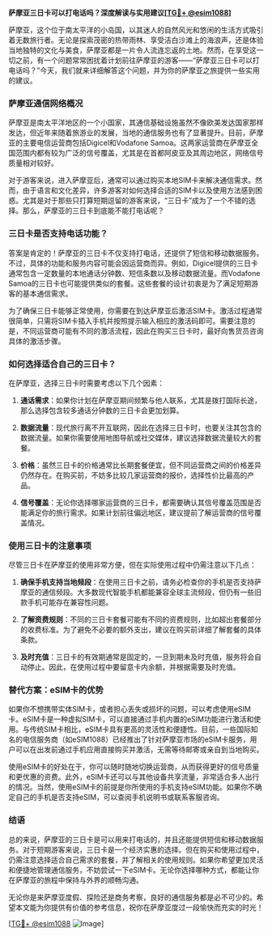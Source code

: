 **萨摩亚三日卡可以打电话吗？深度解读与实用建议[[TG💪+ @esim1088](https://t.me/s/esim1088)]**

萨摩亚，这个位于南太平洋的小岛国，以其迷人的自然风光和悠闲的生活方式吸引着无数旅行者。无论是探索茂密的热带雨林、享受洁白沙滩上的海浪声，还是体验当地独特的文化与美食，萨摩亚都是一片令人流连忘返的土地。然而，在享受这一切之前，有一个问题常常困扰着计划前往萨摩亚的游客——“萨摩亚三日卡可以打电话吗？”今天，我们就来详细解答这个问题，并为你的萨摩亚之旅提供一些实用的建议。

### 萨摩亚通信网络概况

萨摩亚是南太平洋地区的一个小国家，其通信基础设施虽然不像欧美发达国家那样发达，但近年来随着旅游业的发展，当地的通信服务也有了显著提升。目前，萨摩亚的主要电信运营商包括Digicel和Vodafone Samoa。这两家运营商在萨摩亚全国范围内都有较为广泛的信号覆盖，尤其是在首都阿皮亚及其周边地区，网络信号质量相对较好。

对于游客来说，进入萨摩亚后，通常可以通过购买本地SIM卡来解决通信需求。然而，由于语言和文化差异，许多游客对如何选择合适的SIM卡以及使用方法感到困惑。尤其是对于那些只打算短期逗留的游客来说，“三日卡”成为了一个不错的选择。那么，萨摩亚的三日卡到底能不能打电话呢？

### 三日卡是否支持电话功能？

答案是肯定的！萨摩亚的三日卡不仅支持打电话，还提供了短信和移动数据服务。不过，具体的功能和服务内容可能会因运营商而异。例如，Digicel提供的三日卡通常包含一定数量的本地通话分钟数、短信条数以及移动数据流量。而Vodafone Samoa的三日卡也可能提供类似的套餐。这些套餐的设计初衷是为了满足短期游客的基本通信需求。

为了确保三日卡能够正常使用，你需要在到达萨摩亚后激活SIM卡。激活过程通常很简单，只需将SIM卡插入手机并按照提示输入相应的激活码即可。需要注意的是，不同运营商可能有不同的激活流程，因此在购买三日卡时，最好向售货员咨询具体的激活步骤。

### 如何选择适合自己的三日卡？

在萨摩亚，选择三日卡时需要考虑以下几个因素：

1. **通话需求**：如果你计划在萨摩亚期间频繁与他人联系，尤其是拨打国际长途，那么选择包含较多通话分钟数的三日卡会更加划算。
   
2. **数据流量**：现代旅行离不开互联网，因此在选择三日卡时，也要关注其包含的数据流量。如果你需要使用地图导航或社交媒体，建议选择数据流量较大的套餐。

3. **价格**：虽然三日卡的价格通常比长期套餐便宜，但不同运营商之间的价格差异仍然存在。在购买前，不妨多比较几家运营商的报价，选择性价比最高的产品。

4. **信号覆盖**：无论你选择哪家运营商的三日卡，都需要确认其信号覆盖范围是否能满足你的旅行需求。如果计划前往偏远地区，建议提前了解运营商的信号覆盖情况。

### 使用三日卡的注意事项

尽管三日卡在萨摩亚的使用非常方便，但在实际使用过程中仍需注意以下几点：

1. **确保手机支持当地频段**：在使用三日卡之前，请务必检查你的手机是否支持萨摩亚的通信频段。大多数现代智能手机都能兼容全球主流频段，但仍有一些旧款手机可能存在兼容性问题。

2. **了解资费规则**：不同的三日卡套餐可能有不同的资费规则，比如超出套餐部分的收费标准。为了避免不必要的额外支出，建议在购买前详细了解套餐的具体条款。

3. **及时充值**：三日卡的有效期通常是固定的，一旦到期未及时充值，服务将会自动停止。因此，在使用过程中要留意卡内余额，并根据需要及时充值。

### 替代方案：eSIM卡的优势

如果你不想携带实体SIM卡，或者担心丢失或损坏的问题，可以考虑使用eSIM卡。eSIM卡是一种虚拟SIM卡，可以直接通过手机内置的eSIM功能进行激活和使用。与传统SIM卡相比，eSIM卡具有更高的灵活性和便捷性。目前，一些国际知名的电信服务商（如eSIM1088）已经推出了针对萨摩亚市场的eSIM卡服务，用户可以在出发前通过手机应用直接购买并激活，无需等待邮寄或亲自到当地购买。

使用eSIM卡的好处在于，你可以随时随地切换运营商，从而获得更好的信号质量和更优惠的资费。此外，eSIM卡还可以与其他设备共享流量，非常适合多人出行的情况。当然，使用eSIM卡的前提是你所使用的手机支持eSIM功能。如果你不确定自己的手机是否支持eSIM，可以查阅手机说明书或联系客服咨询。

### 结语

总的来说，萨摩亚的三日卡是可以用来打电话的，并且还能提供短信和移动数据服务。对于短期游客来说，三日卡是一个经济实惠的选择。但在购买和使用过程中，仍需注意选择适合自己需求的套餐，并了解相关的使用规则。如果你希望更加灵活和便捷地管理通信服务，不妨尝试一下eSIM卡。无论你选择哪种方式，都能让你在萨摩亚的旅程中保持与外界的顺畅沟通。

无论你是来萨摩亚度假、探险还是商务考察，良好的通信服务都是必不可少的。希望本文能为你提供有价值的参考信息，祝你在萨摩亚度过一段愉快而充实的时光！

[[TG💪+ @esim1088](https://t.me/s/esim1088) ![Image](https://i.postimg.cc/4NQfJmqS/Snipaste-2025-05-13-00-14-12.png)]